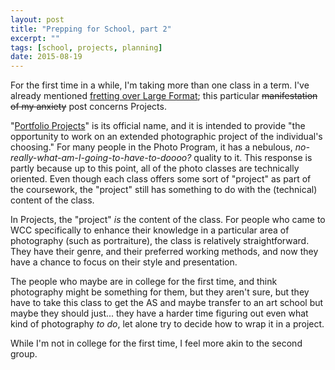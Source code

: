 ```yaml
---
layout: post
title: "Prepping for School, part 2"
excerpt: ""
tags: [school, projects, planning]
date: 2015-08-19
---
```


For the first time in a while, I'm taking more than one class in a term. I've already mentioned [fretting over Large Format](/prepping-for-school/); this particular <del>manifestation of my anxiety</del> post concerns Projects.

"[Portfolio Projects](http://www.wccnet.edu/academics/classes/information/view/class/PHO%20230/)" is its official name, and it is intended to provide "the opportunity to work on an extended photographic project of the individual's choosing." For many people in the Photo Program, it has a nebulous, *no-really-what-am-I-going-to-have-to-doooo?* quality to it. This response is partly because up to this point, all of the photo classes are technically oriented. Even though each class offers some sort of "project" as part of the coursework, the "project" still has something to do with the (technical) content of the class.

In Projects, the "project" *is* the content of the class. For people who came to WCC specifically to enhance their knowledge in a particular area of photography (such as portraiture), the class is relatively straightforward. They have their genre, and their preferred working methods, and now they have a chance to focus on their style and presentation.

The people who maybe are in college for the first time, and think photography might be something for them, but they aren't sure, but they have to take this class to get the AS and maybe transfer to an art school but maybe they should just... they have a harder time figuring out even what kind of photography *to do*, let alone try to decide how to wrap it in a project.

While I'm not in college for the first time, I feel more akin to the second group. 
